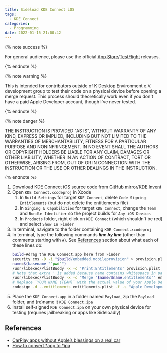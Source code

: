```yaml
---
title: Sideload KDE Connect iOS
tags:
  - KDE Connect
categories:
  - Programming
date: 2022-01-15 21:00:42
---
```


{% note success %}

For general audience, please use the official [App Store](https://apps.apple.com/app/kde-connect/id1580245991)/[TestFlight](https://testflight.apple.com/join/vxCluwBF) releases.

{% endnote %}

<!-- more -->

{% note warning %}

This is intended for contributors outside of K Desktop Environment e.V. development group to test their code on a physical device before opening a merge request. This process should theoretically work even if you don't have a paid Apple Developer account, though I've never tested.

{% endnote %}

{% note danger %}

THE INSTRUCTION IS PROVIDED "AS IS", WITHOUT WARRANTY OF ANY KIND, EXPRESS OR IMPLIED, INCLUDING BUT NOT LIMITED TO THE WARRANTIES OF MERCHANTABILITY, FITNESS FOR A PARTICULAR PURPOSE AND NONINFRINGEMENT. IN NO EVENT SHALL THE AUTHORS OR COPYRIGHT HOLDERS BE LIABLE FOR ANY CLAIM, DAMAGES OR OTHER LIABILITY, WHETHER IN AN ACTION OF CONTRACT, TORT OR OTHERWISE, ARISING FROM, OUT OF OR IN CONNECTION WITH THE INSTRUCTION OR THE USE OR OTHER DEALINGS IN THE INSTRUCTION.

{% endnote %}

1. Download KDE Connect iOS source code from [GitHub mirror](https://github.com/KDE/kdeconnect-ios)/[KDE Invent](https://invent.kde.org/network/kdeconnect-ios)
2. Open `KDE Connect.xcodeproj` in Xcode
   1. In `Build Settings` for target `KDE Connect`, delete `Code Signing Entitlements` (but do not delete the entitlements file)
   2. In `Singing & Capabilities` for target `KDE Connect`, change the `Team` and `Bundle Identifier` so the project builds for `Any iOS Device`.
   3. In `Products` folder, right click on `KDE Connect` (which shouldn't be red) and select `Show In Finder`
2. In terminal, navigate to the folder containing `KDE Connect.xcodeproj`
3. In terminal, type the following commands ***line by line*** (other than comments starting with `#`). See [References](#references) section about what each of these lines do:
   ```sh
   build=#drag the KDE Connect.app here from Finder
   security cms -D -i "$build/embedded.mobileprovision" > provision.plist
   name=$(basename "`pwd`")
   /usr/libexec/PlistBuddy -x -c 'Print:Entitlements' provision.plist > entitlements.plist
   # Note that extra ' is added because name contains whitespace in path
   /usr/libexec/PlistBuddy -x -c "Merge '$name/$name.entitlements'" entitlements.plist
   # Replace `YOUR NAME (TEAM)` with the actual value of your Apple Development Certificate name (found in KeyChain Access)
   codesign -d --entitlements entitlements.plist -f -s "Apple Development: YOUR NAME (TEAM)" $build
   ```
4. Place the `KDE Connect.app` in a folder named `Payload`, zip the `Payload` folder, and (re)name it `KDE Connect.ipa`
5. Install self-signed `KDE Connect.ipa` on your own physical device for testing (requires jailbreaking or apps like Sideloadly)

## References

- [CarPlay apps without Apple’s blessings on a real car](https://fotidim.com/carplay-apps-without-entitlements-in-an-actual-car-37a708758262)
- [How to convert *app to *ipa](https://gist.github.com/bananita/8039021)
